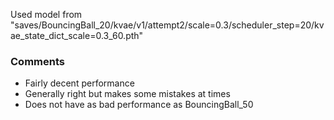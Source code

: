 Used model from  "saves/BouncingBall_20/kvae/v1/attempt2/scale=0.3/scheduler_step=20/kvae_state_dict_scale=0.3_60.pth"

### Comments 
- Fairly decent performance 
- Generally right but makes some mistakes at times 
- Does not have as bad performance as BouncingBall_50